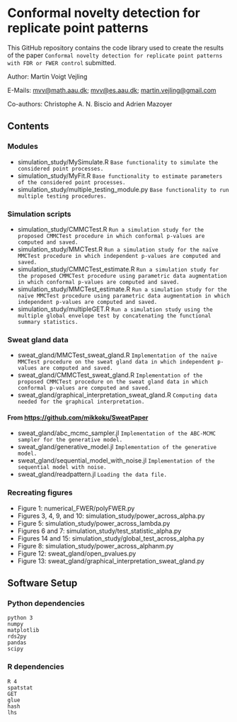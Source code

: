 # Conformal novelty detection for replicate point patterns
This GitHub repository contains the code library used to create the results of the paper `Conformal novelty detection for replicate point patterns with FDR or FWER control` submitted.

Author: Martin Voigt Vejling

E-Mails: mvv@math.aau.dk;
         mvv@es.aau.dk;
         martin.vejling@gmail.com

Co-authors: Christophe A. N. Biscio and Adrien Mazoyer

## Contents
### Modules
- simulation_study/MySimulate.R `Base functionality to simulate the considered point processes.`
- simulation_study/MyFit.R `Base functionality to estimate parameters of the considered point processes.`
- simulation_study/multiple_testing_module.py `Base functionality to run multiple testing procedures.`

### Simulation scripts
- simulation_study/CMMCTest.R `Run a simulation study for the proposed CMMCTest procedure in which conformal p-values are computed and saved.`
- simulation_study/MMCTest.R `Run a simulation study for the naïve MMCTest procedure in which independent p-values are computed and saved.`
- simulation_study/CMMCTest_estimate.R `Run a simulation study for the proposed CMMCTest procedure using parametric data augmentation in which conformal p-values are computed and saved.`
- simulation_study/MMCTest_estimate.R `Run a simulation study for the naïve MMCTest procedure using parametric data augmentation in which independent p-values are computed and saved.`
- simulation_study/multipleGET.R `Run a simulation study using the multiple global envelope test by concatenating the functional summary statistics.`

### Sweat gland data
- sweat_gland/MMCTest_sweat_gland.R `Implementation of the naïve MMCTest procedure on the sweat gland data in which independent p-values are computed and saved.`
- sweat_gland/CMMCTest_sweat_gland.R `Implementation of the proposed CMMCTest procedure on the sweat gland data in which conformal p-values are computed and saved.`
- sweat_gland/graphical_interpretation_sweat_gland.R `Computing data needed for the graphical interpretation.`

#### From https://github.com/mikkoku/SweatPaper
- sweat_gland/abc_mcmc_sampler.jl `Implementation of the ABC-MCMC sampler for the generative model.`
- sweat_gland/generative_model.jl `Implementation of the generative model.`
- sweat_gland/sequential_model_with_noise.jl `Implementation of the sequential model with noise.`
- sweat_gland/readpattern.jl `Loading the data file.`

### Recreating figures
- Figure 1: numerical_FWER/polyFWER.py
- Figures 3, 4, 9, and 10: simulation_study/power_across_alpha.py
- Figure 5: simulation_study/power_across_lambda.py
- Figures 6 and 7: simulation_study/test_statistic_alpha.py
- Figures 14 and 15: simulation_study/global_test_across_alpha.py
- Figure 8: simulation_study/power_across_alphanm.py
- Figure 12: sweat_gland/open_pvalues.py
- Figure 13: sweat_gland/graphical_interpretation_sweat_gland.py

## Software Setup

### Python dependencies
```
python 3
numpy
matplotlib
rds2py
pandas
scipy
```

### R dependencies
```
R 4
spatstat
GET
glue
hash
lhs
```

